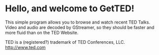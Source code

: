 # Hello, and welcome to GetTED!

This simple program allows you to browse and watch recent TED Talks. Video and
audio are decoded by GStreamer, so they should be faster and more fluid than
on the TED Website.

TED is a (registered?) trademark of TED Conferences, LLC. <http://www.ted.com>
